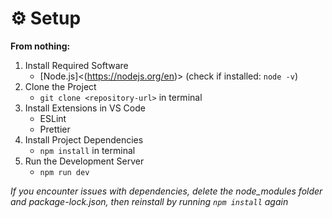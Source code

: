 # ⚙️ Setup

**From nothing:**

1. Install Required Software
   - [Node.js]<(https://nodejs.org/en)> (check if installed: `node -v`)
2. Clone the Project
   - `git clone <repository-url>` in terminal
3. Install Extensions in VS Code
   - ESLint
   - Prettier
4. Install Project Dependencies
   - `npm install` in terminal
5. Run the Development Server
   - `npm run dev`

_If you encounter issues with dependencies, delete the node_modules folder and package-lock.json, then reinstall by running `npm install` again_
